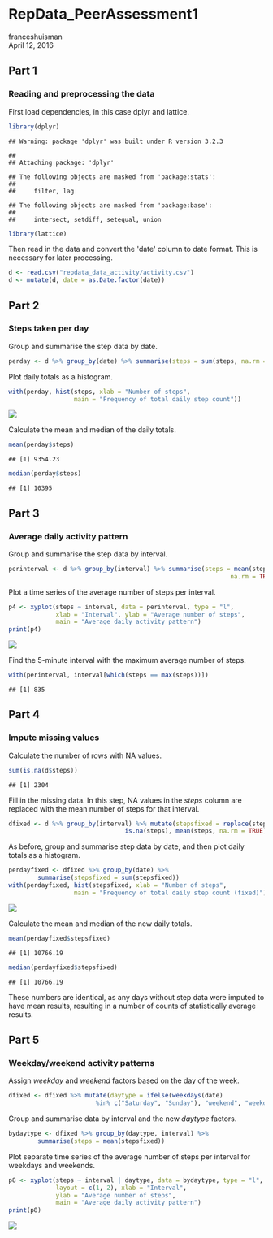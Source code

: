 # RepData_PeerAssessment1
franceshuisman  
April 12, 2016  



## Part 1
### Reading and preprocessing the data

First load dependencies, in this case dplyr and lattice.


```r
library(dplyr)
```

```
## Warning: package 'dplyr' was built under R version 3.2.3
```

```
## 
## Attaching package: 'dplyr'
```

```
## The following objects are masked from 'package:stats':
## 
##     filter, lag
```

```
## The following objects are masked from 'package:base':
## 
##     intersect, setdiff, setequal, union
```

```r
library(lattice)
```

Then read in the data and convert the 'date' column to date format. This is
necessary for later processing.


```r
d <- read.csv("repdata_data_activity/activity.csv")
d <- mutate(d, date = as.Date.factor(date))
```


## Part 2
### Steps taken per day

Group and summarise the step data by date.


```r
perday <- d %>% group_by(date) %>% summarise(steps = sum(steps, na.rm = TRUE))
```

Plot daily totals as a histogram.


```r
with(perday, hist(steps, xlab = "Number of steps", 
                  main = "Frequency of total daily step count"))
```

![](figure/stepsperday2-1.png)

Calculate the mean and median of the daily totals.


```r
mean(perday$steps)
```

```
## [1] 9354.23
```

```r
median(perday$steps)
```

```
## [1] 10395
```


## Part 3
### Average daily activity pattern

Group and summarise the step data by interval.


```r
perinterval <- d %>% group_by(interval) %>% summarise(steps = mean(steps, 
                                                             na.rm = TRUE))
```

Plot a time series of the average number of steps per interval.


```r
p4 <- xyplot(steps ~ interval, data = perinterval, type = "l", 
             xlab = "Interval", ylab = "Average number of steps", 
             main = "Average daily activity pattern")
print(p4)
```

![](figure/perintervall2-1.png)

Find the 5-minute interval with the maximum average number of steps.


```r
with(perinterval, interval[which(steps == max(steps))])
```

```
## [1] 835
```


## Part 4
### Impute missing values

Calculate the number of rows with NA values.


```r
sum(is.na(d$steps))
```

```
## [1] 2304
```

Fill in the missing data. In this step, NA values in the *steps* column are
replaced with the mean number of steps for that interval.


```r
dfixed <- d %>% group_by(interval) %>% mutate(stepsfixed = replace(steps,
                                is.na(steps), mean(steps, na.rm = TRUE)))
```

As before, group and summarise step data by date, and then plot daily totals
as a histogram.


```r
perdayfixed <- dfixed %>% group_by(date) %>% 
        summarise(stepsfixed = sum(stepsfixed))
with(perdayfixed, hist(stepsfixed, xlab = "Number of steps", 
                  main = "Frequency of total daily step count (fixed)"))
```

![](figure/impute3-1.png)

Calculate the mean and median of the new daily totals.


```r
mean(perdayfixed$stepsfixed)
```

```
## [1] 10766.19
```

```r
median(perdayfixed$stepsfixed)
```

```
## [1] 10766.19
```

These numbers are identical, as any days without step data were imputed to have 
mean results, resulting in a number of counts of statistically average results. 


## Part 5
### Weekday/weekend activity patterns

Assign *weekday* and *weekend* factors based on the day of the week.


```r
dfixed <- dfixed %>% mutate(daytype = ifelse(weekdays(date) 
                        %in% c("Saturday", "Sunday"), "weekend", "weekday"))
```

Group and summarise data by interval and the new *daytype* factors.


```r
bydaytype <- dfixed %>% group_by(daytype, interval) %>% 
        summarise(steps = mean(stepsfixed))
```

Plot separate time series of the average number of steps per interval for 
weekdays and weekends.


```r
p8 <- xyplot(steps ~ interval | daytype, data = bydaytype, type = "l", 
             layout = c(1, 2), xlab = "Interval", 
             ylab = "Average number of steps", 
             main = "Average daily activity pattern")
print(p8)
```

![](figure/daytype3-1.png)
